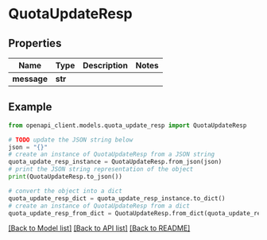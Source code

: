 # QuotaUpdateResp


## Properties

Name | Type | Description | Notes
------------ | ------------- | ------------- | -------------
**message** | **str** |  | 

## Example

```python
from openapi_client.models.quota_update_resp import QuotaUpdateResp

# TODO update the JSON string below
json = "{}"
# create an instance of QuotaUpdateResp from a JSON string
quota_update_resp_instance = QuotaUpdateResp.from_json(json)
# print the JSON string representation of the object
print(QuotaUpdateResp.to_json())

# convert the object into a dict
quota_update_resp_dict = quota_update_resp_instance.to_dict()
# create an instance of QuotaUpdateResp from a dict
quota_update_resp_from_dict = QuotaUpdateResp.from_dict(quota_update_resp_dict)
```
[[Back to Model list]](../README.md#documentation-for-models) [[Back to API list]](../README.md#documentation-for-api-endpoints) [[Back to README]](../README.md)


